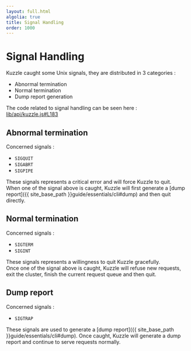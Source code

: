 ```yaml
---
layout: full.html
algolia: true
title: Signal Handling
order: 1000
---
```


# Signal Handling

Kuzzle caught some Unix signals, they are distributed in 3 categories :

 * Abnormal termination
 * Normal termination
 * Dump report generation

The code related to signal handling can be seen here : [lib/api/kuzzle.js#L183](https://github.com/kuzzleio/kuzzle/blob/master/lib/api/kuzzle.js#L183)

## Abnormal termination

Concerned signals :
 * `SIGQUIT`
 * `SIGABRT`
 * `SIGPIPE`

These signals represents a critical error and will force Kuzzle to quit.  
When one of the signal above is caught, Kuzzle will first generate a [dump report]({{ site_base_path }}guide/essentials/cli#dump) and then quit directly.  

## Normal termination  

Concerned signals :
 * `SIGTERM`
 * `SIGINT`

These signals represents a willingness to quit Kuzzle gracefully.  
Once one of the signal above is caught, Kuzzle will refuse new requests, exit the cluster, finish the current request queue and then quit.  

## Dump report

Concerned signals :
 * `SIGTRAP`

These signals are used to generate a [dump report]({{ site_base_path }}guide/essentials/cli#dump). Once caught, Kuzzle will generate a dump report and continue to serve requests normally.
